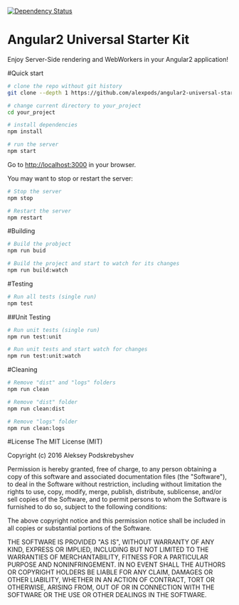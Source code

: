 [![Dependency Status](https://david-dm.org/alexpods/angular2-universal-starter.svg)](https://david-dm.org/alexpods/angular2-universal-starter)

# Angular2 Universal Starter Kit
Enjoy Server-Side rendering and WebWorkers in your Angular2 application!

#Quick start
```bash
# clone the repo without git history
git clone --depth 1 https://github.com/alexpods/angular2-universal-starter.git your_poject

# change current directory to your_project
cd your_project

# install dependencies
npm install

# run the server
npm start
```
Go to [http://localhost:3000](http://localhost:3000 ) in your browser.

You may want to stop or restart the server:
```bash
# Stop the server
npm stop

# Restart the server
npm restart
```

#Building
```bash
# Build the probject
npm run buid

# Build the project and start to watch for its changes
npm run build:watch
```

#Testing
```bash
# Run all tests (single run)
npm test
```

##Unit Testing
```bash
# Run unit tests (single run)
npm run test:unit

# Run unit tests and start watch for changes
npm run test:unit:watch
```

#Cleaning
```bash
# Remove "dist" and "logs" folders
npm run clean

# Remove "dist" folder
npm run clean:dist

# Remove "logs" folder
npm run clean:logs
```

#License
The MIT License (MIT)

Copyright (c) 2016 Aleksey Podskrebyshev

Permission is hereby granted, free of charge, to any person obtaining a copy
of this software and associated documentation files (the "Software"), to deal
in the Software without restriction, including without limitation the rights
to use, copy, modify, merge, publish, distribute, sublicense, and/or sell
copies of the Software, and to permit persons to whom the Software is
furnished to do so, subject to the following conditions:

The above copyright notice and this permission notice shall be included in all
copies or substantial portions of the Software.

THE SOFTWARE IS PROVIDED "AS IS", WITHOUT WARRANTY OF ANY KIND, EXPRESS OR
IMPLIED, INCLUDING BUT NOT LIMITED TO THE WARRANTIES OF MERCHANTABILITY,
FITNESS FOR A PARTICULAR PURPOSE AND NONINFRINGEMENT. IN NO EVENT SHALL THE
AUTHORS OR COPYRIGHT HOLDERS BE LIABLE FOR ANY CLAIM, DAMAGES OR OTHER
LIABILITY, WHETHER IN AN ACTION OF CONTRACT, TORT OR OTHERWISE, ARISING FROM,
OUT OF OR IN CONNECTION WITH THE SOFTWARE OR THE USE OR OTHER DEALINGS IN THE
SOFTWARE.

